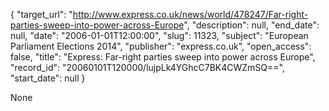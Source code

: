 {
  "target_url": "http://www.express.co.uk/news/world/478247/Far-right-parties-sweep-into-power-across-Europe", 
  "description": null, 
  "end_date": null, 
  "date": "2006-01-01T12:00:00", 
  "slug": 11323, 
  "subject": "European Parliament Elections 2014", 
  "publisher": "express.co.uk", 
  "open_access": false, 
  "title": "Express: Far-right parties sweep into power across Europe", 
  "record_id": "20060101T120000/lujpLk4YGhcC7BK4CWZmSQ==", 
  "start_date": null
}

None